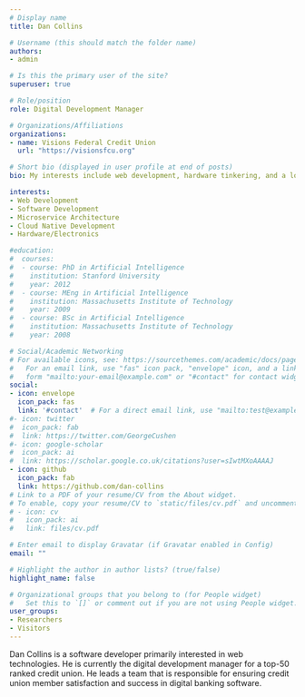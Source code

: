 ```yaml
---
# Display name
title: Dan Collins

# Username (this should match the folder name)
authors:
- admin

# Is this the primary user of the site?
superuser: true

# Role/position
role: Digital Development Manager

# Organizations/Affiliations
organizations:
- name: Visions Federal Credit Union
  url: "https://visionsfcu.org"

# Short bio (displayed in user profile at end of posts)
bio: My interests include web development, hardware tinkering, and a lot of other stuff.

interests:
- Web Development
- Software Development
- Microservice Architecture
- Cloud Native Development
- Hardware/Electronics

#education:
#  courses:
#  - course: PhD in Artificial Intelligence
#    institution: Stanford University
#    year: 2012
#  - course: MEng in Artificial Intelligence
#    institution: Massachusetts Institute of Technology
#    year: 2009
#  - course: BSc in Artificial Intelligence
#    institution: Massachusetts Institute of Technology
#    year: 2008

# Social/Academic Networking
# For available icons, see: https://sourcethemes.com/academic/docs/page-builder/#icons
#   For an email link, use "fas" icon pack, "envelope" icon, and a link in the
#   form "mailto:your-email@example.com" or "#contact" for contact widget.
social:
- icon: envelope
  icon_pack: fas
  link: '#contact'  # For a direct email link, use "mailto:test@example.org".
#- icon: twitter
#  icon_pack: fab
#  link: https://twitter.com/GeorgeCushen
#- icon: google-scholar
#  icon_pack: ai
#  link: https://scholar.google.co.uk/citations?user=sIwtMXoAAAAJ
- icon: github
  icon_pack: fab
  link: https://github.com/dan-collins
# Link to a PDF of your resume/CV from the About widget.
# To enable, copy your resume/CV to `static/files/cv.pdf` and uncomment the lines below.
# - icon: cv
#   icon_pack: ai
#   link: files/cv.pdf

# Enter email to display Gravatar (if Gravatar enabled in Config)
email: ""

# Highlight the author in author lists? (true/false)
highlight_name: false

# Organizational groups that you belong to (for People widget)
#   Set this to `[]` or comment out if you are not using People widget.
user_groups:
- Researchers
- Visitors
---
```


Dan Collins is a software developer primarily interested in web technologies. He is currently the digital development manager for a top-50 ranked credit union. He leads a team that is responsible for ensuring credit union member satisfaction and success in digital banking software.

